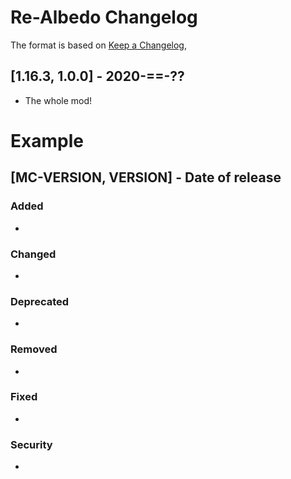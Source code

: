 # Re-Albedo Changelog
The format is based on [Keep a Changelog](https://keepachangelog.com/en/1.0.0/),

## [1.16.3, 1.0.0] - 2020-==-??
- The whole mod!

# Example
## [MC-VERSION, VERSION] - Date of release
### Added
- 
### Changed
- 
### Deprecated
- 
### Removed
- 
### Fixed
- 
### Security
- 